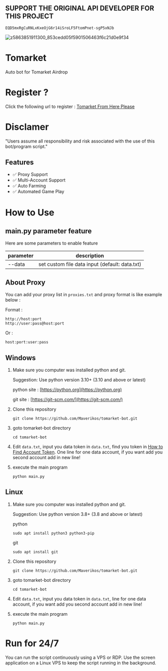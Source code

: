 ## SUPPORT THE ORIGINAL API DEVELOPER FOR THIS PROJECT
```
EQD5mxRgCuRNLxKxeOjG6r14iSroLF5FtomPnet-sgP5xNJb
```

![z5863851911300_853cedd05f5901506463f6c21d0e9f34](https://github.com/user-attachments/assets/65a3ed59-779a-453e-903e-65200cfa5033)


# Tomarket

Auto bot for Tomarket Airdrop

# Register ?

Click the following url to register : [Tomarket From Here Please ](https://t.me/Tomarket_ai_bot/app?startapp=0000OaZ7)

# Disclamer

"Users assume all responsibility and risk associated with the use of this bot/program script."

## Features
- ✅ Proxy Support
- ✅ Multi-Account Support
- ✅ Auto Farming
- ✅ Automated Game Play

# How to Use

## main.py parameter feature

Here are some parameters to enable feature

| parameter | description                                    |
| --------- | ---------------------------------------------- |
| --data    | set custom file data input (default: data.txt) |

## About Proxy

You can add your proxy list in `proxies.txt` and proxy format is like example below :

Format :

```
http://host:port
http://user:pass@host:port
```

Or :

```
host:port:user:pass
```

## Windows 

1. Make sure you computer was installed python and git.
   
   Suggestion: Use python version 3.10+ (3.10 and above or latest)

   python site : [https://python.org](https://python.org)
   
   git site : [https://git-scm.com/](https://git-scm.com/)

2. Clone this repository
   ```shell
   git clone https://github.com/Maverikos/tomarket-bot.git
   ```

3. goto tomarket-bot directory
   ```
   cd tomarket-bot
   ```

4. Edit `data.txt`, input you data token in `data.txt`, find you token in [How to Find Account Token](https://github.com/Maverikos/GetAccountToken). One line for one data account, if you want add you second account add in new line!

5. execute the main program 
   ```
   python main.py
   ```

## Linux

1. Make sure you computer was installed python and git.
   
   Suggestion: Use python version 3.8+ (3.8 and above or latest)

   python
   ```shell
   sudo apt install python3 python3-pip
   ```
   git
   ```shell
   sudo apt install git
   ```

2. Clone this repository
   
   ```shell
   git clone https://github.com/Maverikos/tomarket-bot.git
   ```

3. goto tomarket-bot directory

   ```shell
   cd tomarket-bot
   ```

4. Edit `data.txt`, input you data token in `data.txt`, line for one data account, if you want add you second account add in new line!

5. execute the main program 
   ```
   python main.py
   ```

# Run for 24/7 

You can run the script continuously using a VPS or RDP. Use the screen application on a Linux VPS to keep the script running in the background.
